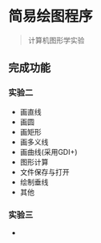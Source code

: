 # 简易绘图程序

> 计算机图形学实验

## 完成功能

### 实验二

- 画直线
- 画圆
- 画矩形
- 画多义线
- 画曲线(采用GDI+)
- 图形计算
- 文件保存与打开
- 绘制垂线
- 其他

### 实验三

- 